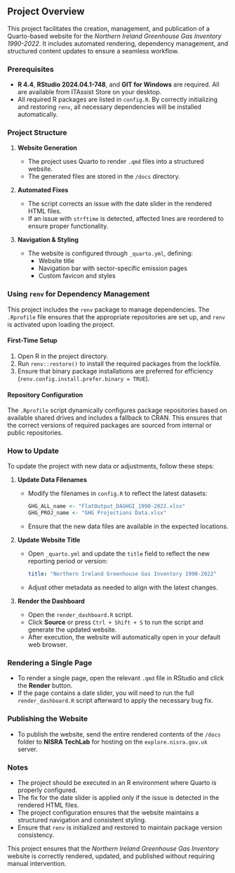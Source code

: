 ## Project Overview

This project facilitates the creation, management, and publication of a Quarto-based website for the *Northern Ireland Greenhouse Gas Inventory 1990-2022*. It includes automated rendering, dependency management, and structured content updates to ensure a seamless workflow.

### Prerequisites

- **R 4.4**, **RStudio 2024.04.1-748**, and **GIT for Windows** are required. All are available from ITAssist Store on your desktop.
- All required R packages are listed in `config.R`. By correctly initializing and restoring `renv`, all necessary dependencies will be installed automatically.

### Project Structure

1. **Website Generation**
   - The project uses Quarto to render `.qmd` files into a structured website.
   - The generated files are stored in the `/docs` directory.

2. **Automated Fixes**
   - The script corrects an issue with the date slider in the rendered HTML files.
   - If an issue with `strftime` is detected, affected lines are reordered to ensure proper functionality.

3. **Navigation & Styling**
   - The website is configured through `_quarto.yml`, defining:
     - Website title
     - Navigation bar with sector-specific emission pages
     - Custom favicon and styles

### Using `renv` for Dependency Management

This project includes the `renv` package to manage dependencies. The `.Rprofile` file ensures that the appropriate repositories are set up, and `renv` is activated upon loading the project.

#### First-Time Setup
1. Open R in the project directory.
2. Run `renv::restore()` to install the required packages from the lockfile.
3. Ensure that binary package installations are preferred for efficiency (`renv.config.install.prefer.binary = TRUE`).

#### Repository Configuration
The `.Rprofile` script dynamically configures package repositories based on available shared drives and includes a fallback to CRAN. This ensures that the correct versions of required packages are sourced from internal or public repositories.

### How to Update

To update the project with new data or adjustments, follow these steps:

1. **Update Data Filenames**
   - Modify the filenames in `config.R` to reflect the latest datasets:
     ```r
     GHG_ALL_name <- "FlatOutput_DAGHGI_1990-2022.xlsx"
     GHG_PROJ_name <- "GHG Projections Data.xlsx"
     ```
   - Ensure that the new data files are available in the expected locations.

2. **Update Website Title**
   - Open `_quarto.yml` and update the `title` field to reflect the new reporting period or version:
     ```yaml
     title: "Northern Ireland Greenhouse Gas Inventory 1990-2022"
     ```
   - Adjust other metadata as needed to align with the latest changes.

3. **Render the Dashboard**
   - Open the `render_dashboard.R` script.
   - Click **Source** or press `Ctrl + Shift + S` to run the script and generate the updated website.
   - After execution, the website will automatically open in your default web browser.

### Rendering a Single Page

- To render a single page, open the relevant `.qmd` file in RStudio and click the **Render** button.
- If the page contains a date slider, you will need to run the full `render_dashboard.R` script afterward to apply the necessary bug fix.

### Publishing the Website

- To publish the website, send the entire rendered contents of the `/docs` folder to **NISRA TechLab** for hosting on the `explore.nisra.gov.uk` server.

### Notes

- The project should be executed in an R environment where Quarto is properly configured.
- The fix for the date slider is applied only if the issue is detected in the rendered HTML files.
- The project configuration ensures that the website maintains a structured navigation and consistent styling.
- Ensure that `renv` is initialized and restored to maintain package version consistency.

This project ensures that the *Northern Ireland Greenhouse Gas Inventory* website is correctly rendered, updated, and published without requiring manual intervention.

